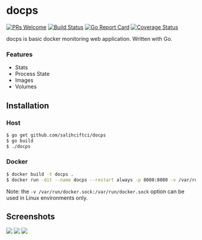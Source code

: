 # docps
[![PRs Welcome](https://img.shields.io/badge/PRs-welcome-brightgreen.svg?style=flat-square)](http://makeapullrequest.com) [![Build Status](https://travis-ci.org/salihciftci/docps.svg?branch=master)](https://travis-ci.org/salihciftci/docps) [![Go Report Card](https://goreportcard.com/badge/github.com/salihciftci/docps)](https://goreportcard.com/report/github.com/salihciftci/docps) [![Coverage Status](https://coveralls.io/repos/github/salihciftci/docps/badge.svg)](https://coveralls.io/github/salihciftci/docps)

docps is basic docker monitoring web application. Written with Go.

### Features
- Stats
- Process State
- Images
- Volumes

## Installation
### Host

``` bash
$ go get github.com/salihciftci/docps
$ go build
$ ./docps
```

### Docker

``` bash
$ docker build -t docps .
$ docker run -dit --name docps --restart always -p 8080:8080 -v /var/run/docker.sock:/var/run/docker.sock docps
```
Note: the `-v /var/run/docker.sock:/var/run/docker.sock` option can be used in Linux environments only. 

## Screenshots

![](https://img.salih.co/docps/stats.png)
![](https://img.salih.co/docps/containers.png)
![](https://img.salih.co/docps/images.png)

